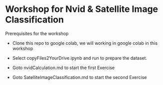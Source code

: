 # Workshop for Nvid & Satellite Image Classification

Prerequisites for the workshop

- Clone this repo to google colab, we will working in google colab in this workshop

- Select copyFiles2YourDrive.ipynb and run to prepare the dataset.

- Goto nvidCalculation.md to start the first Exercise

- Goto SatelliteImageClassification.md to start the second Exercise